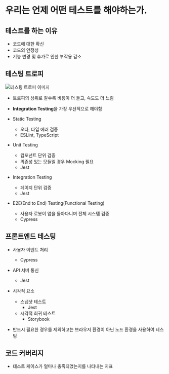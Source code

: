 # 우리는 언제 어떤 테스트를 해야하는가.

## 테스트를 하는 이유

- 코드에 대한 확신
- 코드의 안정성
- 기능 변경 및 추가로 인한 부작용 감소

## 테스팅 트로피

![테스팅 트로피 이미지](https://res.cloudinary.com/kentcdodds-com/image/upload/f_auto,q_auto,dpr_2.0/v1622744540/kentcdodds.com/blog/the-testing-trophy-and-testing-classifications/trophy_wx9aen.png)

- 트로피의 상위로 갈수록 비용이 더 들고, 속도도 더 느림
- **Integration Testing**을 가장 우선적으로 해야함

- Static Testing
  - 오타, 타입 에러 검증
  - ESLint, TypeScript
- Unit Testing
  - 컴포넌트 단위 검증
  - 의존성 있는 모듈일 경우 Mocking 필요
  - Jest
- Integration Testing
  - 페이지 단위 검증
  - Jest
- E2E(End to End) Testing(Functional Testing)
  - 사용자 로봇이 앱을 돌아다니며 전체 시스템 검증
  - Cypress

## 프론트엔드 테스팅

- 사용자 이벤트 처리
  - Cypress
- API 서버 통신
  - Jest
- 시각적 요소

  - 스냅샷 테스트
    - Jest
  - 시각적 회귀 테스트
    - Storybook

- 반드시 필요한 경우를 제외하고는 브라우저 환경이 아닌 노드 환경을 사용하여 테스팅

## 코드 커버리지

- 테스트 케이스가 얼마나 충족되었는지를 나타내는 지표
